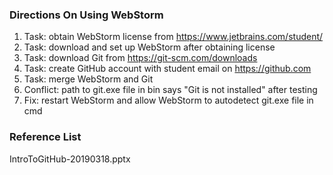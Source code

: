 ### Directions On Using WebStorm
1. Task: obtain WebStorm license from https://www.jetbrains.com/student/
2. Task: download and set up WebStorm after obtaining license
3. Task: download Git from https://git-scm.com/downloads
4. Task: create GitHub account with student email on https://github.com
5. Task: merge WebStorm and Git
6. Conflict: path to git.exe file in bin says "Git is not installed" after testing
7. Fix: restart WebStorm and allow WebStorm to autodetect git.exe file in cmd

### Reference List
IntroToGitHub-20190318.pptx